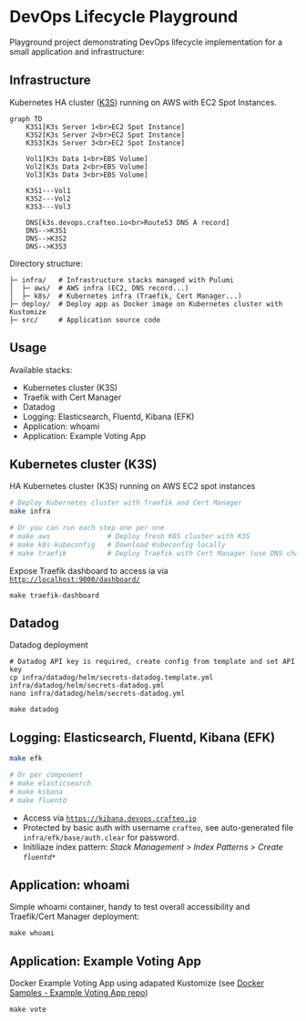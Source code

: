 # DevOps Lifecycle Playground

Playground project demonstrating DevOps lifecycle implementation for a small application and infrastructure:

## Infrastructure

Kubernetes HA cluster ([K3S](https://rancher.com/docs/k3s/latest/en/)) running on AWS with EC2 Spot Instances.

```mermaid
graph TD
    K3S1[K3s Server 1<br>EC2 Spot Instance]
    K3S2[K3s Server 2<br>EC2 Spot Instance]
    K3S3[K3s Server 3<br>EC2 Spot Instance]

    Vol1[K3s Data 1<br>EBS Volume]
    Vol2[K3s Data 2<br>EBS Volume]
    Vol3[K3s Data 3<br>EBS Volume]

    K3S1---Vol1
    K3S2---Vol2
    K3S3---Vol3

    DNS[k3s.devops.crafteo.io<br>Route53 DNS A record]
    DNS-->K3S1
    DNS-->K3S2
    DNS-->K3S3
```

Directory structure:

```
├─ infra/   # Infrastructure stacks managed with Pulumi
│  ├─ aws/  # AWS infra (EC2, DNS record...)
│  ├─ k8s/  # Kubernetes infra (Traefik, Cert Manager...)
├─ deploy/  # Deploy app as Docker image on Kubernetes cluster with Kustomize
├─ src/     # Application source code
```

## Usage

Available stacks:

- Kubernetes cluster (K3S)
- Traefik with Cert Manager
- Datadog
- Logging: Elasticsearch, Fluentd, Kibana (EFK)
- Application: whoami
- Application: Example Voting App

## Kubernetes cluster (K3S)

HA Kubernetes cluster (K3S) running on AWS EC2 spot instances

```sh
# Deploy Kubernetes cluster with Traefik and Cert Manager
make infra

# Or you can run each step one per one
# make aws              # Deploy fresh K8S cluster with K3S
# make k8s-kubeconfig   # Download Kubeconfig locally
# make traefik          # Deploy Traefik with Cert Manager (use DNS challange)
```

Expose Traefik dashboard to access ia via [`http://localhost:9000/dashboard/`](http://localhost:9000/dashboard/)

```
make traefik-dashboard
```

## Datadog

Datadog deployment

```
# Datadog API key is required, create config from template and set API key
cp infra/datadog/helm/secrets-datadog.template.yml infra/datadog/helm/secrets-datadog.yml
nano infra/datadog/helm/secrets-datadog.yml

make datadog
```

## Logging: Elasticsearch, Fluentd, Kibana (EFK)

```sh
make efk

# Or per component
# make elasticsearch
# make kibana
# make fluentd
```

- Access via [`https://kibana.devops.crafteo.io`](https://kibana.devops.crafteo.io)
- Protected by basic auth with username `crafteo`, see auto-generated file `infra/efk/base/auth.clear` for password.
- Initiliaze index pattern: _Stack Management > Index Patterns > Create `fluentd*`_

## Application: whoami

Simple whoami container, handy to test overall accessibility and Traefik/Cert Manager deployment:

```
make whoami
```

## Application: Example Voting App

Docker Example Voting App using adapated Kustomize (see [Docker Samples - Example Voting App repo](https://github.com/dockersamples/example-voting-app))

```
make vote
```